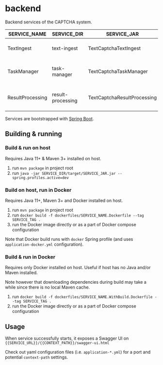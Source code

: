 # backend

Backend services of the CAPTCHA system.

| SERVICE_NAME | SERVICE_DIR | SERVICE_JAR | SERVICE_TAG | PORT |
|---|---|---|---|---|
| TextIngest | text-ingest | TextCaptchaTextIngest | text-captcha-text-ingest | 8010 |
| TaskManager | task-manager | TextCaptchaTaskManager | text-captcha-task-manager | 8020 |
| ResultProcessing | result-processing | TextCaptchaResultProcessing | text-captcha-result-processing | 8030 |

Services are bootstrapped with [Spring Boot](https://spring.io/).

## Building & running

### Build & run on host

Requires Java 11+ & Maven 3+ installed on host.

1. run `mvn package` in project root
2. run `java -jar SERVICE_DIR/target/SERVICE_JAR.jar --spring.profiles.active=dev`

### Build on host, run in Docker

Requires Java 11+, Maven 3+ and Docker installed on host.

1. run `mvn package` in project root
2. run `docker build -f dockerfiles/SERVICE_NAME.Dockerfile --tag SERVICE_TAG .`
3. run the Docker image directly or as a part of Docker compose configuration

Note that Docker build runs with `docker` Spring profile (and uses `application-docker.yml` configuration).

### Build & run in Docker

Requires only Docker installed on host. Useful if host has no Java and/or Maven installed.

Note however that downloading dependencies during build may take a while since there is no local Maven cache.

1. run `docker build -f dockerfiles/SERVICE_NAME.WithBuild.Dockerfile --tag SERVICE_TAG .`
2. run the Docker image directly or as a part of Docker compose configuration

## Usage

When service successfully starts, it exposes a Swagger UI on `{{SERVICE_URL}}/{{CONTEXT_PATH}}/swagger-ui.html`

Check out yaml configuration files (i.e. `application-*.yml`) for a port and potential `context-path` settings.
